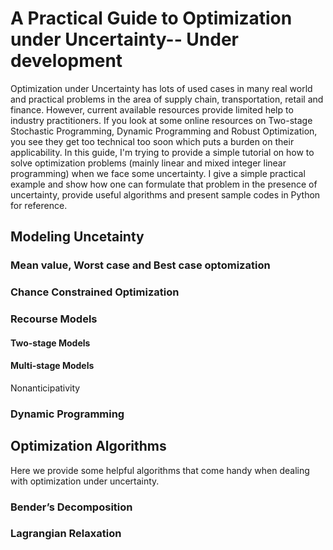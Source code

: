 # A Practical Guide to Optimization under Uncertainty-- Under development
Optimization under Uncertainty has lots of used cases in many real world and practical problems in the area of supply chain, transportation, retail and finance. However, current available resources provide limited help to industry practitioners. If you look at some online resources on Two-stage Stochastic Programming, Dynamic Programming and Robust Optimization, you see they get too technical too soon which puts a burden on their applicability. In this guide, I'm trying to provide a simple tutorial on how to solve optimization problems (mainly linear and mixed integer linear programming) when we face some uncertainty. I give a simple practical example and show how one can formulate that problem in the presence of uncertainty, provide useful algorithms and present sample codes in Python for reference.

## Modeling Uncetainty

### Mean value, Worst case and Best case optomization
### Chance Constrained Optimization
### Recourse Models
#### Two-stage Models
#### Multi-stage Models
Nonanticipativity
### Dynamic Programming

## Optimization Algorithms
Here we provide some helpful algorithms that come handy when dealing with optimization under uncertainty.
### Bender’s Decomposition
### Lagrangian Relaxation
